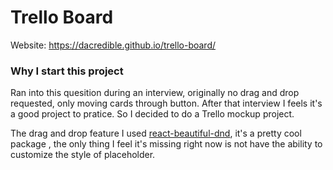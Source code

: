# Trello Board

Website: https://dacredible.github.io/trello-board/

### Why I start this project

Ran into this quesition during an interview, originally no drag and drop requested, only moving cards through button. After that interview I feels it's a good project to pratice. So I decided to do a Trello mockup project.



The drag and drop feature I used [react-beautiful-dnd](https://github.com/atlassian/react-beautiful-dnd), it's a pretty cool package , the only thing I feel it's missing right now is not have the ability to customize the style of placeholder.

